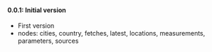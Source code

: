 #### 0.0.1: Initial version

 - First version
 - nodes: cities, country, fetches, latest, locations, measurements, parameters, sources
